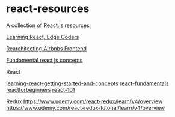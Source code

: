 # react-resources
A collection of React.js resources

[Learning React, Edge Coders](https://edgecoders.com/learning-react-js-is-easier-than-you-think-fbd6dc4d935a)

[Rearchitecting Airbnbs Frontend](https://medium.com/airbnb-engineering/rearchitecting-airbnbs-frontend-5e213efc24d2)

[Fundamental react js concepts](https://medium.freecodecamp.org/all-the-fundamental-react-js-concepts-jammed-into-this-single-medium-article-c83f9b53eac2)


React

[learning-react-getting-started-and-concepts](https://scotch.io/tutorials/learning-react-getting-started-and-concepts)
[react-fundamentals](https://tylermcginnis.com/courses/react-fundamentals/)
[reactforbeginners](https://reactforbeginners.com/)
[react-101](https://www.codecademy.com/learn/react-101)


Redux
https://www.udemy.com/react-redux/learn/v4/overview
https://www.udemy.com/react-redux-tutorial/learn/v4/overview
